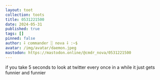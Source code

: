 ```yaml
---
layout: toot
collection: toots
title: 0531221500
date: 2024-05-31
published: true
tags: []
pinned: false
author: ⸸ commander ░ nova ⸸ :~$
avatar: /img/avatar/daemon.jpeg
mastodon: https://mastodon.online/@cmdr_nova/0531221500
---
```


if you take 5 seconds to look at twitter every once in a while it just gets funnier and funnier
